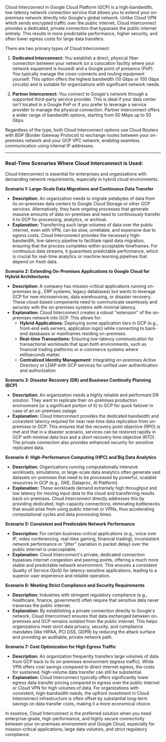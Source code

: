 Cloud Interconnect in Google Cloud Platform (GCP) is a high-bandwidth, low-latency network connection service that allows you to extend your on-premises network directly into Google's global network. Unlike Cloud VPN which sends encrypted traffic over the public internet, Cloud Interconnect provides a dedicated, private connection that bypasses the public internet entirely. This results in more predictable performance, higher security, and often lower egress costs for large data transfers.

There are two primary types of Cloud Interconnect:

1.  **Dedicated Interconnect:** You establish a direct, physical fiber connection between your network (or a colocation facility where your network equipment is housed) and a Google point of presence (PoP). You typically manage the cross-connects and routing equipment yourself. This option offers the highest bandwidth (10 Gbps or 100 Gbps circuits) and is suitable for organizations with significant network needs.

2.  **Partner Interconnect:** You connect to Google's network through a supported third-party service provider. This is ideal if your data center isn't located in a Google PoP or if you prefer to leverage a service provider to manage the physical connection. Partner Interconnect offers a wider range of bandwidth options, starting from 50 Mbps up to 50 Gbps.

Regardless of the type, both Cloud Interconnect options use Cloud Routers with BGP (Border Gateway Protocol) to exchange routes between your on-premises network and your GCP VPC network, enabling seamless communication using internal IP addresses.

---

### Real-Time Scenarios Where Cloud Interconnect is Used:

Cloud Interconnect is essential for enterprises and organizations with demanding network requirements, especially in hybrid cloud environments.

**Scenario 1: Large-Scale Data Migrations and Continuous Data Transfer**

* **Description:** An organization needs to migrate petabytes of data from its on-premises data centers to Google Cloud Storage or other GCP services. Alternatively, they have ongoing processes that generate massive amounts of data on-premises and need to continuously transfer it to GCP for processing, analytics, or archival.
* **Explanation:** Transferring such large volumes of data over the public internet, even with VPN, can be slow, unreliable, and expensive due to egress costs. Cloud Interconnect provides the necessary high-bandwidth, low-latency pipeline to facilitate rapid data migration, ensuring that the process completes within acceptable timeframes. For continuous data streams, it guarantees predictable performance, which is crucial for real-time analytics or machine learning pipelines that depend on fresh data.

**Scenario 2: Extending On-Premises Applications to Google Cloud for Hybrid Architectures**

* **Description:** A company has mission-critical applications running on-premises (e.g., ERP systems, legacy databases) but wants to leverage GCP for new microservices, data warehousing, or disaster recovery. These cloud-based components need to communicate seamlessly and securely with the on-premises systems with minimal latency.
* **Explanation:** Cloud Interconnect creates a robust "extension" of the on-premises network into GCP. This allows for:
    * **Hybrid Applications:** Deploying some application tiers in GCP (e.g., front-end web servers, application logic) while connecting to back-end databases or mainframes residing on-premises.
    * **Real-time Transactions:** Ensuring low-latency communication for transactional workloads that span both environments, such as financial trading platforms or e-commerce systems where milliseconds matter.
    * **Centralized Identity Management:** Integrating on-premises Active Directory or LDAP with GCP services for unified user authentication and authorization.

**Scenario 3: Disaster Recovery (DR) and Business Continuity Planning (BCP)**

* **Description:** An organization needs a highly reliable and performant DR solution. They want to replicate their on-premises production environment (or a significant portion of it) to GCP for quick failover in case of an on-premises outage.
* **Explanation:** Cloud Interconnect provides the dedicated bandwidth and consistent latency required for near real-time data replication from on-premises to GCP. This ensures that the recovery point objective (RPO) is met and that in a disaster scenario, services can be restored rapidly in GCP with minimal data loss and a short recovery time objective (RTO). The private connection also provides enhanced security for sensitive replicated data.

**Scenario 4: High-Performance Computing (HPC) and Big Data Analytics**

* **Description:** Organizations running computationally intensive workloads, simulations, or large-scale data analytics often generate vast datasets on-premises that need to be processed by powerful, scalable resources in GCP (e.g., GKE, Dataproc, AI Platform).
* **Explanation:** These workloads demand extremely high throughput and low latency for moving input data to the cloud and transferring results back on-premises. Cloud Interconnect directly addresses this by providing dedicated, high-capacity connections, eliminating bottlenecks that would arise from using public internet or VPNs, thus accelerating computational cycles and data processing times.

**Scenario 5: Consistent and Predictable Network Performance**

* **Description:** For certain business-critical applications (e.g., voice over IP, video conferencing, real-time gaming, financial trading), inconsistent network performance or "jitter" (variation in packet delay) over the public internet is unacceptable.
* **Explanation:** Cloud Interconnect's private, dedicated connection bypasses internet congestion and peering points, offering a much more stable and predictable network environment. This ensures a consistent Quality of Service (QoS) for latency-sensitive applications, leading to a superior user experience and reliable operation.

**Scenario 6: Meeting Strict Compliance and Security Requirements**

* **Description:** Industries with stringent regulatory compliance (e.g., healthcare, finance, government) often require that sensitive data never traverses the public internet.
* **Explanation:** By establishing a private connection directly to Google's network, Cloud Interconnect ensures that data exchanged between on-premises and GCP remains isolated from the public internet. This helps organizations meet strict data privacy, security, and compliance mandates (like HIPAA, PCI DSS, GDPR) by reducing the attack surface and providing an auditable, private network path.

**Scenario 7: Cost Optimization for High Egress Traffic**

* **Description:** An organization frequently transfers large volumes of data from GCP back to its on-premises environment (egress traffic). While VPN offers cost savings compared to direct internet egress, the costs for sustained, high-volume data transfer can still be substantial.
* **Explanation:** Cloud Interconnect typically offers significantly lower egress data transfer pricing compared to egress over the public internet or Cloud VPN for high volumes of data. For organizations with consistent, high-bandwidth needs, the upfront investment in Cloud Interconnect infrastructure is often offset by substantial long-term savings on data transfer costs, making it a more economical choice.

In essence, Cloud Interconnect is the preferred solution when you need enterprise-grade, high-performance, and highly secure connectivity between your on-premises environment and Google Cloud, especially for mission-critical applications, large data volumes, and strict regulatory compliance.
